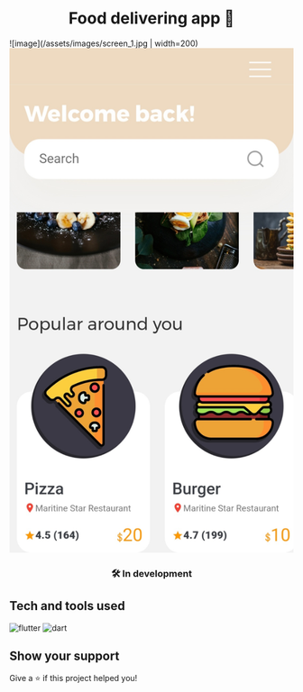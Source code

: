<h1 align="center">Food delivering app 🍔</h1>

![image](/assets/images/screen_1.jpg | width=200)
![image](/assets/images/screen_2.jpg)

<h3 align="center">🛠️ In development</h3>


## Tech and tools used
<p align="left">
<img src="https://www.vectorlogo.zone/logos/flutterio/flutterio-icon.svg" alt="flutter" width="40" height="40"/>
<img src="https://www.vectorlogo.zone/logos/dartlang/dartlang-icon.svg" alt="dart" width="40" height="40"/>
</p>


## Show your support

Give a ⭐️ if this project helped you!
